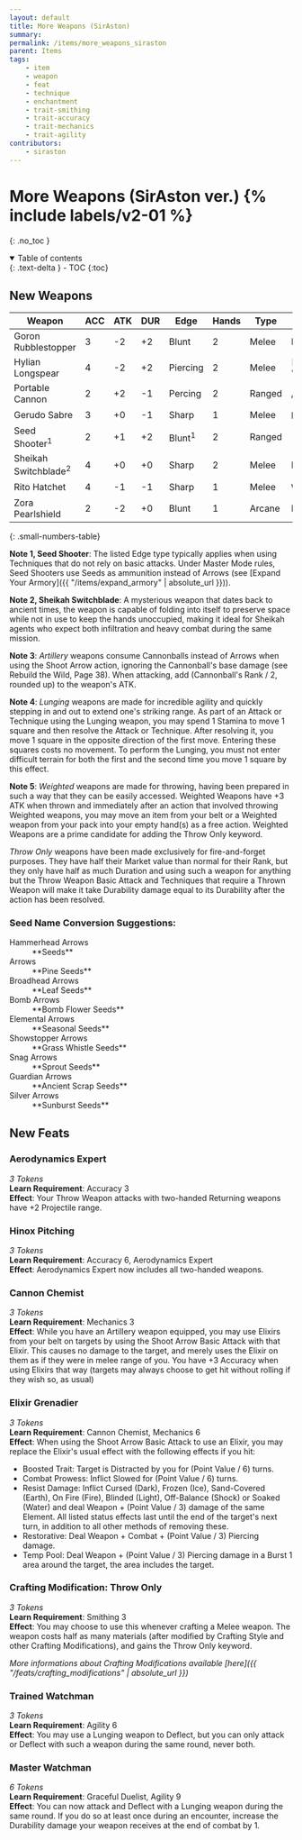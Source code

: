 ```yaml
---
layout: default
title: More Weapons (SirAston)
summary:
permalink: /items/more_weapons_siraston
parent: Items
tags:
    - item
    - weapon
    - feat
    - technique
    - enchantment
    - trait-smithing
    - trait-accuracy
    - trait-mechanics
    - trait-agility
contributors:
    - siraston
---
```


# More Weapons (SirAston ver.) {% include labels/v2-01 %}
{: .no_toc }

<details open markdown="block">
  <summary>
    Table of contents
  </summary>
  {: .text-delta }
- TOC
{:toc}
</details>

## New Weapons

| Weapon                          | ACC | ATK | DUR | Edge                 | Hands | Type   | Keywords                                          |
|---------------------------------|-----|-----|-----|----------------------|-------|--------|---------------------------------------------------|
| Goron Rubblestopper             | 3   | -2  | +2  | Blunt                | 2     | Melee  | Defensive, Sweeping                               |
| Hylian Longspear                | 4   | -2  | +2  | Piercing             | 2     | Melee  | [Extending]({{ "/items/expand_armory/extending" | absolute_url }}), Sweeping                   |
| Portable Cannon                 | 2   | +2  | -1  | Percing              | 2     | Ranged | Artillery<sup>3</sup>                             |
| Gerudo Sabre                    | 3   | +0  | -1  | Sharp                | 1     | Melee  | Lunging<sup>4</sup>                               |
| Seed Shooter<sup>1</sup>        | 2   | +1  | +2  | Blunt<sup>1</sup>    | 2     | Ranged |                                                   |
| Sheikah Switchblade<sup>2</sup> | 4   | +0  | +0  | Sharp                | 2     | Melee  | Hands-Free, Sweeping                              |
| Rito Hatchet                    | 4   | -1  | -1  | Sharp                | 1     | Melee  | Weighted<sup>5</sup>                              |
| Zora Pearlshield                | 2   | -2  | +0  | Blunt                | 1     | Arcane | Defensive, Wizardly                               |
{: .small-numbers-table}

**Note 1, Seed Shooter**: The listed Edge type typically applies when using Techniques that do not rely on basic attacks. Under Master Mode rules, Seed Shooters use Seeds as ammunition instead of Arrows (see [Expand Your Armory]({{ "/items/expand_armory" | absolute_url }})).

**Note 2, Sheikah Switchblade**: A mysterious weapon that dates back to ancient times, the weapon is capable of folding into itself to preserve space while not in use to keep the hands unoccupied, making it ideal for Sheikah agents who expect both infiltration and heavy combat during the same mission.

**Note 3**: *Artillery* weapons consume Cannonballs instead of Arrows when using the Shoot Arrow action, ignoring the Cannonball's base damage (see Rebuild the Wild, Page 38). When attacking, add (Cannonball's Rank / 2, rounded up) to the weapon's ATK.

**Note 4**: *Lunging* weapons are made for incredible agility and quickly stepping in and out to extend one's striking range. As part of an Attack or Technique using the Lunging weapon, you may spend 1 Stamina to move 1 square and then resolve the Attack or Technique. After resolving it, you move 1 square in the opposite direction of the first move. Entering these squares costs no movement. To perform the Lunging, you must not enter difficult terrain for both the first and the second time you move 1 square by this effect.

**Note 5**: *Weighted* weapons are made for throwing, having been prepared in such a way that they can be easily accessed. Weighted Weapons have +3 ATK when thrown and immediately after an action that involved throwing Weighted weapons, you may move an item from your belt or a Weighted weapon from your pack into your empty hand(s) as a free action. Weighted Weapons are a prime candidate for adding the Throw Only keyword.

*Throw Only* weapons have been made exclusively for fire-and-forget purposes. They have half their Market value than normal for their Rank, but they only have half as much Duration and using such a weapon for anything but the Throw Weapon Basic Attack and Techniques that require a Thrown Weapon will make it take Durability damage equal to its Durability after the action has been resolved. 

### Seed Name Conversion Suggestions:

<dl>
  <dt>Hammerhead Arrows</dt>
  <dd>**Seeds**</dd>

  <dt>Arrows</dt>
  <dd>**Pine Seeds**</dd>

  <dt>Broadhead Arrows</dt>
  <dd>**Leaf Seeds**</dd>

  <dt>Bomb Arrows</dt>
  <dd>**Bomb Flower Seeds**</dd>

  <dt>Elemental Arrows</dt>
  <dd>**Seasonal Seeds**</dd>

  <dt>Showstopper Arrows</dt>
  <dd>**Grass Whistle Seeds**</dd>

  <dt>Snag Arrows</dt>
  <dd>**Sprout Seeds**</dd>

  <dt>Guardian Arrows</dt>
  <dd>**Ancient Scrap Seeds**</dd>

  <dt>Silver Arrows</dt>
  <dd>**Sunburst Seeds**</dd>
</dl>

## New Feats

### Aerodynamics Expert
*3 Tokens*  
**Learn Requirement**: Accuracy 3  
**Effect**: Your Throw Weapon attacks with two-handed Returning weapons have +2 Projectile range.

### Hinox Pitching
*3 Tokens*  
**Learn Requirement**: Accuracy 6, Aerodynamics Expert  
**Effect**: Aerodynamics Expert now includes all two-handed weapons.

### Cannon Chemist
*3 Tokens*  
**Learn Requirement**: Mechanics 3  
**Effect**: While you have an Artillery weapon equipped, you may use Elixirs from your belt on targets by using the Shoot Arrow Basic Attack with that Elixir. This causes no damage to the target, and merely uses the Elixir on them as if they were in melee range of you. You have +3 Accuracy when using Elixirs that way (targets may always choose to get hit without rolling if they wish so, as usual)

### Elixir Grenadier
*3 Tokens*  
**Learn Requirement**: Cannon Chemist, Mechanics 6  
**Effect**: When using the Shoot Arrow Basic Attack to use an Elixir, you may replace the Elixir's usual effect with the following effects if you hit:  
- Boosted Trait: Target is Distracted by you for (Point Value / 6) turns.
- Combat Prowess: Inflict Slowed for (Point Value / 6) turns.
- Resist Damage: Inflict Cursed (Dark), Frozen (Ice), Sand-Covered (Earth), On Fire (Fire), Blinded (Light), Off-Balance (Shock) or Soaked (Water) and deal Weapon + (Point Value / 3) damage of the same Element. All listed status effects last until the end of the target's next turn, in addition to all other methods of removing these.
- Restorative: Deal Weapon + Combat + (Point Value / 3) Piercing damage.
- Temp Pool: Deal Weapon + (Point Value / 3) Piercing damage in a Burst 1 area around the target, the area includes the target.

### Crafting Modification: Throw Only
*3 Tokens*  
**Learn Requirement**: Smithing 3  
**Effect**: You may choose to use this whenever crafting a Melee weapon. The weapon costs half as many materials (after modified by Crafting Style and other Crafting Modifications), and gains the Throw Only keyword.

*More informations about Crafting Modifications available [here]({{ "/feats/crafting_modifications" | absolute_url }})*

### Trained Watchman
*3 Tokens*  
**Learn Requirement**: Agility 6  
**Effect**: You may use a Lunging weapon to Deflect, but you can only attack or Deflect with such a weapon during the same round, never both.

### Master Watchman
*6 Tokens*  
**Learn Requirement**: Graceful Duelist, Agility 9  
**Effect**: You can now attack and Deflect with a Lunging weapon during the same round. If you do so at least once during an encounter, increase the Durability damage your weapon receives at the end of combat by 1.